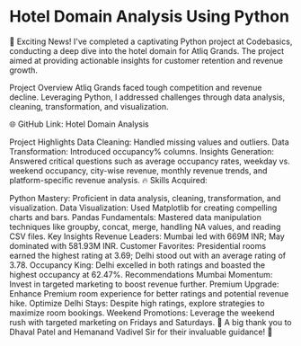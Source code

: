 # Hotel Domain Analysis Using Python
🎉 Exciting News! I've completed a captivating Python project at Codebasics, conducting a deep dive into the hotel domain for Atliq Grands. The project aimed at providing actionable insights for customer retention and revenue growth.

Project Overview
Atliq Grands faced tough competition and revenue decline. Leveraging Python, I addressed challenges through data analysis, cleaning, transformation, and visualization.

🌐 GitHub Link: Hotel Domain Analysis

Project Highlights
Data Cleaning: Handled missing values and outliers.
Data Transformation: Introduced occupancy% columns.
Insights Generation: Answered critical questions such as average occupancy rates, weekday vs. weekend occupancy, city-wise revenue, monthly revenue trends, and platform-specific revenue analysis.
🔥 Skills Acquired:

Python Mastery: Proficient in data analysis, cleaning, transformation, and visualization.
Data Visualization: Used Matplotlib for creating compelling charts and bars.
Pandas Fundamentals: Mastered data manipulation techniques like groupby, concat, merge, handling NA values, and reading CSV files.
Key Insights
Revenue Leaders: Mumbai led with 669M INR; May dominated with 581.93M INR.
Customer Favorites: Presidential rooms earned the highest rating at 3.69; Delhi stood out with an average rating of 3.78.
Occupancy King: Delhi excelled in both ratings and boasted the highest occupancy at 62.47%.
Recommendations
Mumbai Momentum: Invest in targeted marketing to boost revenue further.
Premium Upgrade: Enhance Premium room experience for better ratings and potential revenue hike.
Optimize Delhi Stays: Despite high ratings, explore strategies to maximize room bookings.
Weekend Promotions: Leverage the weekend rush with targeted marketing on Fridays and Saturdays.
🚀 A big thank you to Dhaval Patel and Hemanand Vadivel Sir for their invaluable guidance! 🙏

